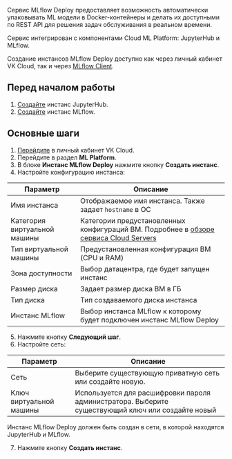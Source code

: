 Сервис MLflow Deploy предоставляет возможность автоматически упаковывать ML модели в Docker-контейнеры и делать их доступными по REST API для решения задач обслуживания в реальном времени.

Сервис интегрирован с компонентами Cloud ML Platform: JupyterHub и MLflow.

Создание инстансов MLflow Deploy доступно как через личный кабинет VK Cloud, так и через [MLflow Client](../../manage/manage-mlflow-client/).

## Перед началом работы

1. [Создайте](../../../jupyterhub/start/create/) инстанс JupyterHub.
2. [Создайте](../../../mlflow/start/create/) инстанс MLflow.

## Основные шаги

1. [Перейдите](https://msk.cloud.vk.com/app/) в личный кабинет VK Cloud.
2. Перейдите в раздел **ML Platform**.
3. В блоке **Инстанс MLflow Deploy** нажмите кнопку **Создать инстанс**.
4. Настройте конфигурацию инстанса:

| Параметр               | Описание                                                               |
| ---                    | ---                                                                    |
| Имя инстанса           | Отображаемое имя инстанса. Также задает `hostname` в ОС                |
| Категория виртуальной машины | Категории предустановленных конфигураций ВМ. Подробнее в [обзоре сервиса Cloud Servers](/ru/base/iaas/concepts/about#shablony_konfiguraciy) |
| Тип виртуальной машины | Предустановленная конфигурация ВМ (CPU и RAM)                          |
| Зона доступности       | Выбор датацентра, где будет запущен инстанс                            |
| Размер диска           | Задает размер диска ВМ в ГБ                                            |
| Тип диска              | Тип создаваемого диска инстанса                                        |
| Инстанс MLflow         | Выбор инстанса MLflow к которому будет подключен инстанс MLflow Deploy |

5. Нажмите кнопку **Следующий шаг**.
6. Настройте сеть:

| Параметр                | Описание                                                                                           |
| ---                     | ---                                                                                                |
| Сеть                    | Выберите существующую приватную сеть или создайте новую.                                           |
| Ключ виртуальной машины | Используется для расшифровки пароля администратора. Выберите существующий ключ или создайте новый  |

   <info>

   Инстанс MLflow Deploy должен быть создан в сети, в которой находятся JupyterHub и MLflow.

   </info>

7. Нажмите кнопку **Создать инстанс**.
